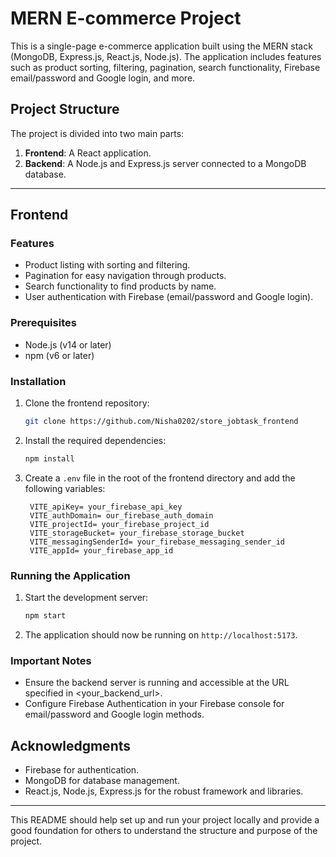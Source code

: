 # MERN E-commerce Project

This is a single-page e-commerce application built using the MERN stack (MongoDB, Express.js, React.js, Node.js). The application includes features such as product sorting, filtering, pagination, search functionality, Firebase email/password and Google login, and more.

## Project Structure

The project is divided into two main parts:
1. **Frontend**: A React application.
2. **Backend**: A Node.js and Express.js server connected to a MongoDB database.

---

## Frontend

### Features

- Product listing with sorting and filtering.
- Pagination for easy navigation through products.
- Search functionality to find products by name.
- User authentication with Firebase (email/password and Google login).

### Prerequisites

- Node.js (v14 or later)
- npm (v6 or later)

### Installation

1. Clone the frontend repository:
   ```bash
   git clone https://github.com/Nisha0202/store_jobtask_frontend
   ```

2. Install the required dependencies:
   ```bash
   npm install
   ```
4. Create a `.env` file in the root of the frontend directory and add the following variables:
   ```env
    VITE_apiKey= your_firebase_api_key
    VITE_authDomain= our_firebase_auth_domain
    VITE_projectId= your_firebase_project_id
    VITE_storageBucket= your_firebase_storage_bucket
    VITE_messagingSenderId= your_firebase_messaging_sender_id
    VITE_appId= your_firebase_app_id
   ```

### Running the Application

1. Start the development server:
   ```bash
   npm start
   ```
2. The application should now be running on `http://localhost:5173`.

### Important Notes

- Ensure the backend server is running and accessible at the URL specified in <your_backend_url>.
- Configure Firebase Authentication in your Firebase console for email/password and Google login methods.

## Acknowledgments

- Firebase for authentication.
- MongoDB for database management.
- React.js, Node.js, Express.js for the robust framework and libraries.

---

This README should help set up and run your project locally and provide a good foundation for others to understand the structure and purpose of the project.